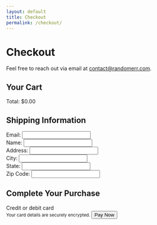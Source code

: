 ```yaml
---
layout: default
title: Checkout
permalink: /checkout/
---
```


# Checkout

Feel free to reach out via email at [contact@randomerr.com](mailto:contact@randomerr.com).

<link rel="stylesheet" href="{{ site.baseurl }}/assets/css/checkout.css" />
<link rel="stylesheet" href="{{ site.baseurl }}/assets/css/stripe.css" />
<script src="https://js.stripe.com/v3/"></script>

<main class="checkout-container">
  <section id="cart-summary">
    <h2>Your Cart</h2>
    <div id="cart-items">
      <!-- Cart items will be dynamically populated here -->
    </div>
    <div class="checkout-summary">
      <div id="cart-total">Total: $0.00</div>
    </div>
  </section>

  <section id="shipping-info">
    <h2>Shipping Information</h2>
    <form id="shipping-form">
      <div class="form-group">
        <label for="email">Email:</label>
        <input type="email" id="email" name="email" required>
      </div>
      <div class="form-group">
        <label for="name">Name:</label>
        <input type="text" id="name" name="name" required>
      </div>
      <div class="form-group">
        <label for="address">Address:</label>
        <input type="text" id="address" name="address" required>
      </div>
      <div class="form-group">
        <label for="city">City:</label>
        <input type="text" id="city" name="city" required>
      </div>
      <div class="form-group">
        <label for="state">State:</label>
        <input type="text" id="state" name="state" required>
      </div>
      <div class="form-group">
        <label for="zip">Zip Code:</label>
        <input type="text" id="zip" name="zip" required>
      </div>
    </form>
  </section>

  <section id="payment-info">
    <h2>Complete Your Purchase</h2>
    <form id="payment-form" aria-label="Payment Form">
      <label for="card-element" class="form-label">Credit or debit card</label>
      <div id="card-element" class="card-input"></div>
      <small id="card-help" class="form-text">Your card details are securely encrypted.</small>
      <button id="submit-button" aria-label="Pay Now">Pay Now</button>
      <div id="spinner" class="spinner hidden" aria-hidden="true"></div>
      <div id="payment-status" role="alert" aria-live="polite"></div>
    </form>
  </section>
</main>

<script src="{{ site.baseurl }}/assets/js/checkout.js"></script>
<script>
  // Initialize Stripe
  var stripe = Stripe("pk_test_51PulULDDaepf7cjiBCJQ4wxoptuvOfsdiJY6tvKxW3uXZsMUome7vfsIORlSEZiaG4q20ZLSqEMiBIuHi7Fsy9dP00nytmrtYb");
  var elements = stripe.elements();
  var card = elements.create("card");
  card.mount("#card-element");

  var form = document.getElementById("payment-form");
  var submitButton = document.getElementById("submit-button");
  var paymentStatus = document.getElementById("payment-status");

  form.addEventListener("submit", function (event) {
    event.preventDefault();
    submitButton.disabled = true; // Disable button to prevent multiple submissions
    paymentStatus.textContent = ""; // Clear previous status

    var cartTotal = document.getElementById("cart-total").textContent.replace("Total: $", "");
    var shippingDetails = {
      email: document.getElementById("email").value,
      name: document.getElementById("name").value,
      address: {
        line1: document.getElementById("address").value,
        city: document.getElementById("city").value,
        state: document.getElementById("state").value,
        postal_code: document.getElementById("zip").value
      }
    };

    if (!cartTotal || cartTotal <= 0) {
      alert("Your cart is empty.");
      submitButton.disabled = false; // Re-enable button
      return;
    }

    // Create payment intent via your backend (Vercel endpoint)
    fetch('https://backend-github-io.vercel.app/api/create-payment-intent', {
      method: 'POST',
      headers: {
        'Content-Type': 'application/json',
      },
      body: JSON.stringify({ amount: Math.round(cartTotal * 100) }), // Convert dollars to cents
    })
    .then(function(response) {
      return response.json();
    })
    .then(function(data) {
      return stripe.confirmCardPayment(data.clientSecret, {
        payment_method: {
          card: card,
          billing_details: shippingDetails,
        },
      });
    })
    .then(function(result) {
      if (result.error) {
        paymentStatus.textContent = result.error.message;
        submitButton.disabled = false; // Re-enable button
      } else {
        if (result.paymentIntent.status === 'succeeded') {
          paymentStatus.textContent = 'Payment succeeded!';

          // Store receipt URL and clear the cart
          localStorage.setItem('receiptUrl', result.paymentIntent.charges.data[0].receipt_url);
          
          // Clear the cart and redirect
          clearCart();
          window.location.href = "https://m-cochran.github.io/Randomerr/thank-you/";  // Adjust the URL to match your site
        }
      }
    })
    .catch(function(error) {
      paymentStatus.textContent = 'Payment failed: ' + error.message;
      submitButton.disabled = false; // Re-enable button
    });
  });
  
// Clear cart function
function clearCart() {
  // Retrieve cart items from localStorage
  var cartItems = JSON.parse(localStorage.getItem('cartItems'));
  
  // Check if cartItems exist and have items
  if (cartItems && cartItems.length > 0) {
    // Save items to purchasedItems before clearing cart
    localStorage.setItem('purchasedItems', JSON.stringify(cartItems));
  }
  
  // Clear cart from localStorage
  localStorage.removeItem('cartItems');
  
  // Update the cart UI
  document.getElementById("cart-items").innerHTML = "";
  document.getElementById("cart-total").textContent = "Total: $0.00";
}

</script>
